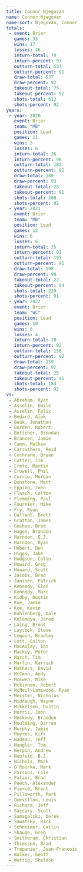 ```yaml
---
title: Connor Njegovan
name: Connor Njegovan
name-sort: Njegovan, Connor
totals:
 - event: Brier
   games: 33
   wins: 17
   losses: 16
   inturn-total: 79
   inturn-percent: 93
   outturn-total: 533
   outturn-percent: 91
   draw-total: 537
   draw-percent: 92
   takeout-total: 75
   takeout-percent: 92
   shots-total: 612
   shots-percent: 92
years:
 - year: 2020
   event: Brier
   team: "MB"
   position: Lead
   games: 11
   wins: 5
   losses: 6
   inturn-total: 26
   inturn-percent: 96
   outturn-total: 182
   outturn-percent: 92
   draw-total: 180
   draw-percent: 93
   takeout-total: 28
   takeout-percent: 91
   shots-total: 208
   shots-percent: 92
 - year: 2021
   event: Brier
   team: "MB"
   position: Lead
   games: 12
   wins: 6
   losses: 6
   inturn-total: 25
   inturn-percent: 91
   outturn-total: 195
   outturn-percent: 91
   draw-total: 198
   draw-percent: 90
   takeout-total: 22
   takeout-percent: 94
   shots-total: 220
   shots-percent: 91
 - year: 2022
   event: Brier
   team: "WC"
   position: Lead
   games: 10
   wins: 6
   losses: 4
   inturn-total: 28
   inturn-percent: 92
   outturn-total: 156
   outturn-percent: 92
   draw-total: 159
   draw-percent: 92
   takeout-total: 25
   takeout-percent: 91
   shots-total: 184
   shots-percent: 92
vs:
 - Abraham, Ryan
 - Asselin, Emile
 - Asselin, Felix
 - Bedard, Alek
 - Beuk, Jonathan
 - Borden, Robert
 - Bottcher, Brendan
 - Brannen, Jamie
 - Camm, Mathew
 - Carruthers, Reid
 - Cochrane, Bryan
 - Cotter, Jim
 - Crete, Martin
 - Crowell, Phil
 - Currie, Morgan
 - Dunstone, Matt
 - Epping, John
 - Flasch, Colton
 - Flemming, Paul
 - Fournier, Mike
 - Fry, Ryan
 - Gallant, Brett
 - Grattan, James
 - Gushue, Brad
 - Hagen, Brandon
 - Harnden, E.J.
 - Harnden, Ryan
 - Hebert, Ben
 - Higgs, Jake
 - Hodgson, Colin
 - Howard, Greg
 - Howard, Scott
 - Jacobs, Brad
 - Janssen, Patrick
 - Kennedy, Glen
 - Kennedy, Marc
 - Kidby, Dustin
 - Koe, Jamie
 - Koe, Kevin
 - Kohlenberg, Dale
 - Kolomaya, Jared
 - Laing, Brent
 - Laycock, Steve
 - Lequin, Bradley
 - Lott, Colton
 - MacAulay, Ian
 - Mackey, Peter
 - March, Tim
 - Martin, Karrick
 - Mathers, David
 - McCann, Andy
 - McEwen, Mike
 - Mckinnon, Robert
 - NcNeil-Lamswood, Ryan
 - Meister, Nicholas
 - Middaugh, Wayne
 - Mikkelsen, Dustin
 - Morris, John
 - Moskowy, Braeden
 - Moulding, Darren
 - Murphy, Jamie
 - Muyres, Kirk
 - Nadeau, Jeff
 - Naugler, Tom
 - Nerpin, Andrew
 - Neufeld, B.J.
 - Nichols, Mark
 - O'Rourke, Mark
 - Parsons, Cole
 - Patzer, Brad
 - Peech, Alexander
 - Pierce, Brent
 - Pillsworth, Mark
 - Quevillon, Louis
 - Richard, Jeff
 - Saccary, Scott
 - Samagalski, Derek
 - Sawatsky, Rick
 - Schneider, Catlin
 - Skauge, Greg
 - Smitheram, Christian
 - Thiessen, Brad
 - Trepanier, Jean-Francois
 - Walker, Geoff
 - Wettig, Sheldon
---
```

